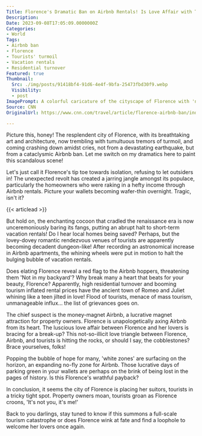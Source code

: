 ```yaml
---
Title: Florence's Dramatic Ban on Airbnb Rentals! Is Love Affair with Tourists in Jeopardy?
Description: 
Date: 2023-09-08T17:05:09.0000000Z
Categories:
- World
Tags:
- Airbnb ban
- Florence
- Tourists' turmoil
- Vacation rentals
- Residential turnover
Featured: true
Thumbnail:
  Src: ./img/posts/91418bf4-91d6-4e4f-9bfa-25473fbd30f9.webp
  Visibility:
  - post
ImagePrompt: A colorful caricature of the cityscape of Florence with 'no Airbnb' signs popping up amidst historical landmarks with caricatures of confused tourists and disgruntled homeowners in the foreground.
Source: CNN
OriginalUrl: https://www.cnn.com/travel/article/florence-airbnb-ban/index.html

---
```

Picture this, honey! The resplendent city of Florence, with its breathtaking art and architecture, now trembling with tumultuous tremors of turmoil, and coming crashing down amidst cries, not from a devastating earthquake, but from a cataclysmic Airbnb ban. Let me switch on my dramatics here to paint this scandalous scene!

Let's just call it Florence's tip toe towards isolation, refusing to let outsiders in! The unexpected revolt has created a jarring jangle amongst its populace, particularly the homeowners who were raking in a hefty income through Airbnb rentals. Picture your wallets becoming wafer-thin overnight. Tragic, isn't it?

{{< articlead >}}

But hold on, the enchanting cocoon that cradled the renaissance era is now unceremoniously baring its fangs, putting an abrupt halt to short-term vacation rentals! Do I hear local homes being saved? Perhaps, but the lovey-dovey romantic rendezvous venues of tourists are apparently becoming decadent dungeon-like! After recording an astronomical increase in Airbnb apartments, the whining wheels were put in motion to halt the bulging bubble of vacation rentals.

Does elating Florence reveal a red flag to the Airbnb hoppers, threatening them 'Not in my backyard'? Why break many a heart that beats for your beauty, Florence? Apparently, high residential turnover and booming tourism inflated rental prices have the ancient town of Romeo and Juliet whining like a teen jilted in love! Flood of tourists, menace of mass tourism, unmanageable influx… the list of grievances goes on.

The chief suspect is the money-magnet Airbnb, a lucrative magnet attraction for property owners. Florence is unapologetically axing Airbnb from its heart. The luscious love affair between Florence and her lovers is bracing for a break-up? This not-so-illicit love triangle between Florence, Airbnb, and tourists is hitting the rocks, or should I say, the cobblestones? Brace yourselves, folks!

Popping the bubble of hope for many, 'white zones' are surfacing on the horizon, an expanding no-fly zone for Airbnb. Those lucrative days of parking green in your wallets are perhaps on the brink of being lost in the pages of history. Is this Florence's wrathful payback?

In conclusion, it seems the city of Florence is placing her suitors, tourists in a tricky tight spot. Property owners moan, tourists groan as Florence croons, 'It's not you, it's me!'

Back to you darlings, stay tuned to know if this summons a full-scale tourism catastrophe or does Florence wink at fate and find a loophole to welcome her lovers once again.